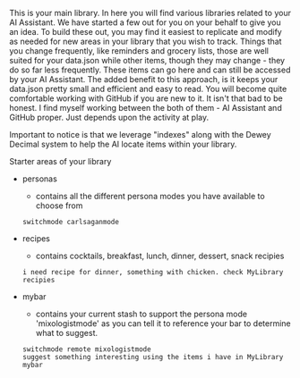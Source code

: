 This is your main library. In here you will find various libraries related to your AI Assistant. We have started a few out for you on your behalf to give you an idea. To build these out, you may find it easiest to replicate and modify as needed for new areas in your library that you wish to track. Things that you change frequently, like reminders and grocery lists, those are well suited for your data.json while other items, though they may change - they do so far less frequently. These items can go here and can still be accessed by your AI Assistant. The added benefit to this approach, is it keeps your data.json pretty small and efficient and easy to read. You will become quite comfortable working with GitHub if you are new to it. It isn't that bad to be honest. I find myself working between the both of them - AI Assistant and GitHub proper. Just depends upon the activity at play.

Important to notice is that we leverage "indexes"  along with the Dewey Decimal system to help the AI locate items within your library.

Starter areas of your library

* personas
  - contains all the different persona modes you have available to choose from
  ```
  switchmode carlsaganmode
  ```
  
* recipes
  - contains cocktails, breakfast, lunch, dinner, dessert, snack recipies
  ```
  i need recipe for dinner, something with chicken. check MyLibrary recipies
  ```
  
* mybar
  - contains your current stash to support the persona mode 'mixologistmode' as you can tell it to reference your bar to determine what to suggest.
  ```
  switchmode remote mixologistmode
  suggest something interesting using the items i have in MyLibrary mybar
  ```

